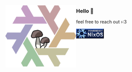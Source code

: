 <!-- markdownlint-disable MD041 MD033 -->

<img
    align="left"
    src="assets/mushroom-nix.png"
    alt='"Mushroom Nix Logo" by @fsnkty'
    width="225"
/>

### Hello 👋

feel free to reach out ›:3 <br>

<img
    align="left"
    src="assets/nixos-badge.gif"
    alt='"Powered by NixOS Badge" by @redyf'
    width="88"
/>
